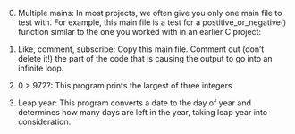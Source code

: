 0. Multiple mains: 
	In most projects, we often give you only one main file to test with. For example, this main file is a test for a postitive_or_negative() function similar to the one you worked with in an earlier C project:

1. Like, comment, subscribe: 
	Copy this main file. Comment out (don’t delete it!) the part of the code that is causing the output to go into an infinite loop.

2. 0 > 972?:
	This program prints the largest of three integers.

3. Leap year:
	This program converts a date to the day of year and determines how many days are left in the year, taking leap year into consideration.


